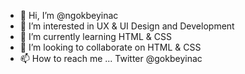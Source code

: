 - 👋 Hi, I’m @ngokbeyinac
- 👀 I’m interested in UX & UI Design and Development
- 🌱 I’m currently learning HTML & CSS 
- 💞️ I’m looking to collaborate on HTML & CSS
- 📫 How to reach me ... Twitter @gokbeyinac 

<!---
ngokbeyinac/ngokbeyinac is a ✨ special ✨ repository because its `README.md` (this file) appears on your GitHub profile.
You can click the Preview link to take a look at your changes.
--->
